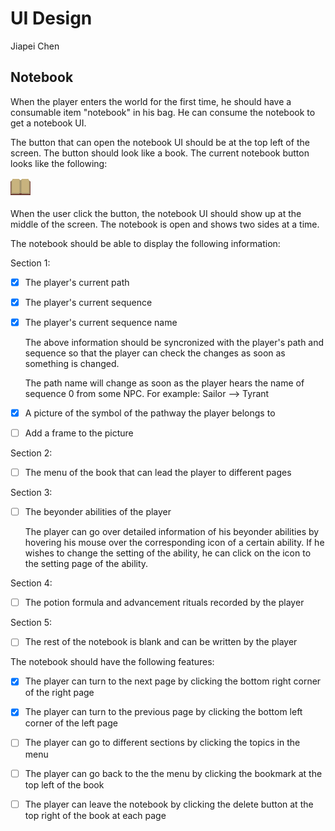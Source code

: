 # UI Design

Jiapei Chen

## Notebook

When the player enters the world for the first time, he should have a consumable item "notebook" in his bag. He can consume the notebook to get a notebook UI.

The button that can open the notebook UI should be at the top left of the screen. The button should look like a book. The current notebook button looks like the following:

![Notebook Button](../UI/ButtonPlay.png)

When the user click the button, the notebook UI should show up at the middle of the screen. The notebook is open and shows two sides at a time.

The notebook should be able to display the following information:

Section 1:

- [x] The player's current path
- [x] The player's current sequence
- [x] The player's current sequence name

  The above information should be syncronized with the player's path and sequence so that the player can check the changes as soon as something is changed.

  The path name will change as soon as the player hears the name of sequence 0 from some NPC. For example: Sailor --> Tyrant

- [x] A picture of the symbol of the pathway the player belongs to
  
- [ ] Add a frame to the picture

Section 2:

- [ ] The menu of the book that can lead the player to different pages

Section 3:

- [ ] The beyonder abilities of the player

  The player can go over detailed information of his beyonder abilities by hovering his mouse over the corresponding icon of a certain ability. If he wishes to change the setting of the ability, he can click on the icon to the setting page of the ability.

Section 4:

- [ ] The potion formula and advancement rituals recorded by the player

Section 5:

- [ ] The rest of the notebook is blank and can be written by the player

The notebook should have the following features:

- [x] The player can turn to the next page by clicking the bottom right corner of the right page

- [x] The player can turn to the previous page by clicking the bottom left corner of the left page

- [ ] The player can go to different sections by clicking the topics in the menu

- [ ] The player can go back to the the menu by clicking the bookmark at the top left of the book

- [ ] The player can leave the notebook by clicking the delete button at the top right of the book at each page